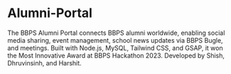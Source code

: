 # Alumni-Portal
The BBPS Alumni Portal connects BBPS alumni worldwide, enabling social media sharing, event management, school news updates via BBPS Bugle, and meetings. Built with Node.js, MySQL, Tailwind CSS, and GSAP, it won the Most Innovative Award at BBPS Hackathon 2023. Developed by Shish, Dhruvinsinh, and Harshit.
